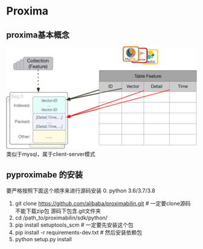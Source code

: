 # Proxima

## proxima基本概念
![proxima基本概念](./img/db_mapping.png)
类似于mysql，属于client-server模式
## pyproximabe 的安装
要严格按照下面这个顺序来进行源码安装
0. python 3.6/3.7/3.8 
1. git clone https://github.com/alibaba/proximabilin.git # 一定要clone源码 不能下载zip包 源码下包含.git文件夹
2. cd /path_to/proximabilin/sdk/python/
3. pip install setuptools_scm  # 一定要先安装这个包
4. pip install -r requirements-dev.txt # 然后安装依赖包
5. python setup.py install